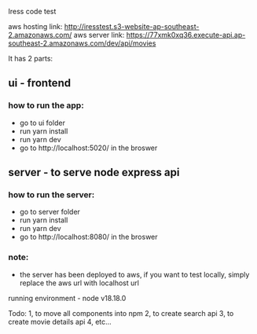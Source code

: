 Iress code test

aws hosting link: http://iresstest.s3-website-ap-southeast-2.amazonaws.com/
aws server link: https://77xmk0xq36.execute-api.ap-southeast-2.amazonaws.com/dev/api/movies

It has 2 parts:

## ui - frontend

### how to run the app:

- go to ui folder
- run yarn install
- run yarn dev
- go to http://localhost:5020/ in the broswer

## server - to serve node express api

### how to run the server:

- go to server folder
- run yarn install
- run yarn dev
- go to http://localhost:8080/ in the broswer

### note:

- the server has been deployed to aws, if you want to test locally, simply replace the aws url with localhost url

running environment - node v18.18.0

Todo:
1, to move all components into npm
2, to create search api
3, to create movie details api
4, etc...
